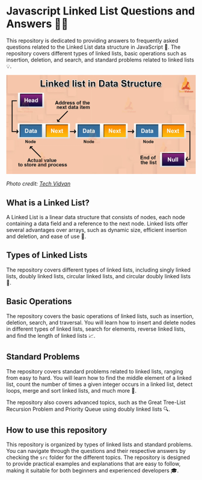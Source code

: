 # Javascript Linked List Questions and Answers 👨‍💻

This repository is dedicated to providing answers to frequently asked questions related to the Linked List data structure in JavaScript 🚀. The repository covers different types of linked lists, basic operations such as insertion, deletion, and search, and standard problems related to linked lists 💡.

![linked list](assets/Linked-list-in-DS.webp "Linked List Data Structure")

_Photo credit: [Tech Vidvan](https://techvidvan.com/tutorials/linked-list-in-data-structure/)_

## What is a Linked List?

A Linked List is a linear data structure that consists of nodes, each node containing a data field and a reference to the next node. Linked lists offer several advantages over arrays, such as dynamic size, efficient insertion and deletion, and ease of use 💪.

## Types of Linked Lists

The repository covers different types of linked lists, including singly linked lists, doubly linked lists, circular linked lists, and circular doubly linked lists 🔄.

## Basic Operations

The repository covers the basic operations of linked lists, such as insertion, deletion, search, and traversal. You will learn how to insert and delete nodes in different types of linked lists, search for elements, reverse linked lists, and find the length of linked lists 📈.

## Standard Problems

The repository covers standard problems related to linked lists, ranging from easy to hard. You will learn how to find the middle element of a linked list, count the number of times a given integer occurs in a linked list, detect loops, merge and sort linked lists, and much more 🧐.

The repository also covers advanced topics, such as the Great Tree-List Recursion Problem and Priority Queue using doubly linked lists 🔍.

## How to use this repository

This repository is organized by types of linked lists and standard problems. You can navigate through the questions and their respective answers by checking the `src` folder for the different topics. The repository is designed to provide practical examples and explanations that are easy to follow, making it suitable for both beginners and experienced developers 🎓.
